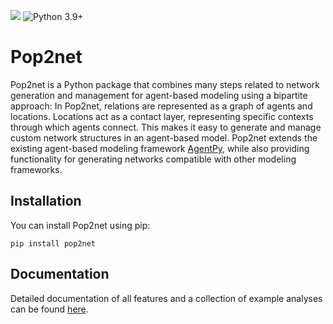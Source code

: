 ![](https://github.com/mariuzka/pop2net/actions/workflows/tox.yml/badge.svg)
![Python 3.9+](https://img.shields.io/badge/python->=3.9-blue.svg)

# Pop2net

Pop2net is a Python package that combines many steps related to network generation and management for agent-based modeling using a bipartite approach: 
In Pop2net, relations are represented as a graph of agents and locations. Locations act as a contact layer, representing specific contexts through which agents connect. 
This makes it easy to generate and manage custom network structures in an agent-based model.
Pop2net extends the existing agent-based modeling framework [AgentPy](https://github.com/jofmi/agentpy), while also providing functionality for generating networks compatible with other modeling frameworks.


## Installation

You can install Pop2net using pip:

```
pip install pop2net
```


## Documentation

Detailed documentation of all features and a collection of example analyses can be found [here](https://mariuzka.github.io/pop2net/).
